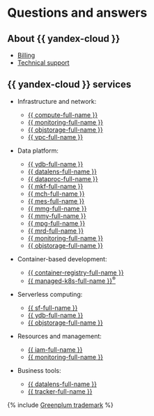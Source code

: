 # Questions and answers

## About {{ yandex-cloud }}

- [Billing](../billing/qa/all.md)
- [Technical support](../support/qa.md)

## {{ yandex-cloud }} services

- Infrastructure and network:
   - [{{ compute-full-name }}](../compute/qa/all.md)
   - [{{ monitoring-full-name }}](../monitoring/qa/all.md)
   - [{{ objstorage-full-name }}](../storage/qa/)
   - [{{ vpc-full-name }}](../vpc/qa/)

- Data platform:
   - [{{ ydb-full-name }}](../ydb/faq.md)
   - [{{ datalens-full-name }}](../datalens/qa/)
   - [{{ dataproc-full-name }}](../data-proc/qa/)
   - [{{ mkf-full-name }}](../managed-kafka/qa/)
   - [{{ mch-full-name }}](../managed-clickhouse/qa/all.md)
   - [{{ mes-full-name }}](../managed-elasticsearch/qa/)
   - [{{ mmg-full-name }}](../managed-mongodb/qa/all.md)
   - [{{ mmy-full-name }}](../managed-mysql/qa/all.md)
   - [{{ mpg-full-name }}](../managed-postgresql/qa/all.md)
   - [{{ mrd-full-name }}](../managed-redis/qa/general.md)
   - [{{ monitoring-full-name }}](../monitoring/qa/all.md)
   - [{{ objstorage-full-name }}](../storage/qa/)

- Container-based development:
   - [{{ container-registry-full-name }}](../container-registry/qa/)
   - [{{ managed-k8s-full-name }}<sup>®</sup>](../managed-kubernetes/qa/all.md)

- Serverless computing:
   - [{{ sf-full-name }}](../functions/qa/)
   - [{{ ydb-full-name }}](../ydb/faq.md)
   - [{{ objstorage-full-name }}](../storage/qa/)

- Resources and management:
   - [{{ iam-full-name }}](../iam/qa/)
   - [{{ monitoring-full-name }}](../monitoring/qa/all.md)

- Business tools:
   - [{{ datalens-full-name }}](../datalens/qa/)
   - [{{ tracker-full-name }}](../tracker/faq/)

{% include [Greenplum trademark](../_includes/mdb/mgp/trademark.md) %}
